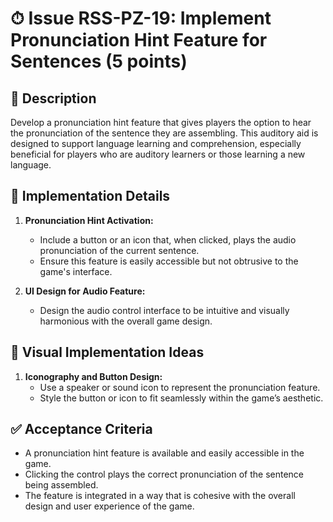 # ⏱ Issue RSS-PZ-19: Implement Pronunciation Hint Feature for Sentences (5 points)

## 📝 Description

Develop a pronunciation hint feature that gives players the option to hear the pronunciation of the sentence they are assembling. This auditory aid is designed to support language learning and comprehension, especially beneficial for players who are auditory learners or those learning a new language.

## 🔨 Implementation Details

1. **Pronunciation Hint Activation:**
   - Include a button or an icon that, when clicked, plays the audio pronunciation of the current sentence.
   - Ensure this feature is easily accessible but not obtrusive to the game's interface.

2. **UI Design for Audio Feature:**
   - Design the audio control interface to be intuitive and visually harmonious with the overall game design.

## 🎨 Visual Implementation Ideas

1. **Iconography and Button Design:**
   - Use a speaker or sound icon to represent the pronunciation feature.
   - Style the button or icon to fit seamlessly within the game’s aesthetic.

## ✅ Acceptance Criteria

- A pronunciation hint feature is available and easily accessible in the game.
- Clicking the control plays the correct pronunciation of the sentence being assembled.
- The feature is integrated in a way that is cohesive with the overall design and user experience of the game.
